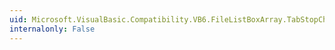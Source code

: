 ```yaml
---
uid: Microsoft.VisualBasic.Compatibility.VB6.FileListBoxArray.TabStopChanged
internalonly: False
---
```

